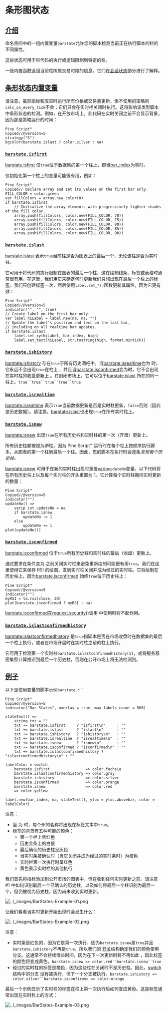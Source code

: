# 条形图状态

## [介绍](https://www.tradingview.com/pine-script-docs/en/v5/concepts/Bar_states.html#id1)

命名空间中的一组内置变量`barstate`允许您的脚本检测当前正在执行脚本的栏的不同属性。

这些状态可用于将代码的执行或逻辑限制到特定的栏。

一些内置函数返回当前柱所属交易时段的信息。它们在[会话状态](https://www.tradingview.com/pine-script-docs/en/v5/concepts/Sessions.html#pagesessions-sessionstates)部分进行了解释。

## [条形状态内置变量](https://www.tradingview.com/pine-script-docs/en/v5/concepts/Bar_states.html#id2)

请注意，虽然指标和库实时运行所有价格或交易量更新，但不使用的策略则`calc_on_every_tick`不会；它们只会在实时栏关闭时执行。这将影响该类型脚本中条形状态的检测。例如，在开放市场上，此代码在实时关闭之前不会显示背景，因为那是策略运行的时间：

```
Pine Script™
Copied//@version=5
strategy("S")
bgcolor(barstate.islast ? color.silver : na)
```

### [`barstate.isfirst` ](https://www.tradingview.com/pine-script-docs/en/v5/concepts/Bar_states.html#id3)

[barstate.isfirst](https://www.tradingview.com/pine-script-reference/v5/#var_barstate{dot}isfirst) 仅`true`位于数据集的第一个柱上，即当[bar_index](https://www.tradingview.com/pine-script-reference/v5/#var_bar_index)为零时。

仅初始化第一个柱上的变量可能很有用，例如：

```
Pine Script™
Copied// Declare array and set its values on the first bar only.
FILL_COLOR = color.green
var fillColors = array.new_color(0)
if barstate.isfirst
    // Initialize the array elements with progressively lighter shades of the fill color.
    array.push(fillColors, color.new(FILL_COLOR, 70))
    array.push(fillColors, color.new(FILL_COLOR, 75))
    array.push(fillColors, color.new(FILL_COLOR, 80))
    array.push(fillColors, color.new(FILL_COLOR, 85))
    array.push(fillColors, color.new(FILL_COLOR, 90))
```

### [`barstate.islast` ](https://www.tradingview.com/pine-script-docs/en/v5/concepts/Bar_states.html#id4)

[barstate.islast](https://www.tradingview.com/pine-script-reference/v5/#var_barstate{dot}islast) 表示`true`当前柱是否为图表上的最后一个，无论该柱是否为实时柱。

它可用于将代码的执行限制在图表的最后一个柱，这在绘制线条、标签或表格时通常很有用。在这里，我们用它来确定何时更新我们只想出现在最后一个栏上的标签。我们只创建标签一次，然后使用`label.set_*()`函数更新其属性，因为它更有效：

```
Pine Script™
Copied//@version=5
indicator("", "", true)
// Create label on the first bar only.
var label hiLabel = label.new(na, na, "")
// Update the label's position and text on the last bar,
// including on all realtime bar updates.
if barstate.islast
    label.set_xy(hiLabel, bar_index, high)
    label.set_text(hiLabel, str.tostring(high, format.mintick))
```

### [`barstate.ishistory` ](https://www.tradingview.com/pine-script-docs/en/v5/concepts/Bar_states.html#id5)

[barstate.ishistory](https://www.tradingview.com/pine-script-reference/v5/#var_barstate{dot}ishistory) 存在`true`于所有历史酒吧中。当[barstate.isrealtime](https://www.tradingview.com/pine-script-reference/v5/#var_barstate{dot}isrealtime)也为 时，它永远不会出现`true`在柱上 ，并且当[barstate.isconfirmed](https://www.tradingview.com/pine-script-reference/v5/#var_barstate{dot}isconfirmed)变为时，它不会出现在实时柱的收盘更新上 。在封闭市场上，它可以位于[barstate.islast](https://www.tradingview.com/pine-script-reference/v5/#var_barstate{dot}islast) 所在的同一柱上。`true``true``true``true``true`

### [`barstate.isrealtime` ](https://www.tradingview.com/pine-script-docs/en/v5/concepts/Bar_states.html#id6)

[barstate.isrealtime](https://www.tradingview.com/pine-script-reference/v5/#var_barstate{dot}isrealtime) 表示`true`当前数据更新是否是实时柱更新，`false`否则（因此是历史数据）。请注意，[barstate.islast](https://www.tradingview.com/pine-script-reference/v5/#var_barstate{dot}islast)也出现`true`在所有实时柱上。

### [`barstate.isnew` ](https://www.tradingview.com/pine-script-docs/en/v5/concepts/Bar_states.html#id7)

[barstate.isnew](https://www.tradingview.com/pine-script-reference/v5/#var_barstate{dot}isnew) 出现`true`在所有历史柱和实时柱的第一次（开盘）更新上。

所有历史柱都被视为*新*柱，因为 Pine Script™ 运行时在每个柱上按顺序执行脚本，从图表的第一个柱到最后一个柱。因此，您的脚本在执行时会逐条*发现每个历史柱。*

[barstate.isnew](https://www.tradingview.com/pine-script-reference/v5/#var_barstate{dot}isnew) 可用于在新的实时柱出现时重置[varip](https://www.tradingview.com/pine-script-reference/v5/#op_varip)`updateNo`变量。以下代码将在所有历史柱上以及每个实时柱的开头重置为 1。它计算每个实时柱期间实时更新的数量：

```
Pine Script™
Copied//@version=5
indicator("")
updateNo() =>
    varip int updateNo = na
    if barstate.isnew
        updateNo := 1
    else
        updateNo += 1
plot(updateNo())
```

### [`barstate.isconfirmed` ](https://www.tradingview.com/pine-script-docs/en/v5/concepts/Bar_states.html#id8)

[barstate.isconfirmed](https://www.tradingview.com/pine-script-reference/v5/#var_barstate{dot}isconfirmed) 位于`true`所有历史柱和实时柱的最后（收盘）更新上。

通过要求在条件变为 之前关闭实时栏来避免重新绘制可能很有用`true`。我们在这里使用它来保存 RSI 的绘图，直到实时柱关闭并成为经过的实时柱。它将绘制在历史柱上，因为[barstate.isconfirmed](https://www.tradingview.com/pine-script-reference/v5/#var_barstate{dot}isconfirmed) 始终`true`位于历史柱上：

```
Pine Script™
Copied//@version=5
indicator("")
myRSI = ta.rsi(close, 20)
plot(barstate.isconfirmed ? myRSI : na)
```

[barstate.isconfirmed在](https://www.tradingview.com/pine-script-reference/v5/#var_barstate{dot}isconfirmed)[request.security()](https://www.tradingview.com/pine-script-reference/v5/#fun_request{dot}security)调用 中使用时将不起作用。

### [`barstate.islastconfirmedhistory` ](https://www.tradingview.com/pine-script-docs/en/v5/concepts/Bar_states.html#id9)

[barstate.islastconfirmedhistory](https://www.tradingview.com/pine-script-reference/v5/#var_barstate{dot}islastconfirmedhistory) 是`true`指脚本是否在市场收盘时在数据集的最后一个柱上执行，或者在市场开盘时在实时柱之前的柱上执行。

它可用于检测第一个实时柱`barstate.islastconfirmedhistory[1]`，或将服务器密集型计算推迟到最后一个历史柱，否则在公开市场上将无法检测到。

## [例子](https://www.tradingview.com/pine-script-docs/en/v5/concepts/Bar_states.html#id10)

以下是使用变量的脚本示例`barstate.*`：

```
Pine Script™
Copied//@version=5
indicator("Bar States", overlay = true, max_labels_count = 500)

stateText() =>
    string txt = ""
    txt += barstate.isfirst     ? "isfirst\n"     : ""
    txt += barstate.islast      ? "islast\n"      : ""
    txt += barstate.ishistory   ? "ishistory\n"   : ""
    txt += barstate.isrealtime  ? "isrealtime\n"  : ""
    txt += barstate.isnew       ? "isnew\n"       : ""
    txt += barstate.isconfirmed ? "isconfirmed\n" : ""
    txt += barstate.islastconfirmedhistory ? "islastconfirmedhistory\n" : ""

labelColor = switch
    barstate.isfirst                => color.fuchsia
    barstate.islastconfirmedhistory => color.gray
    barstate.ishistory              => color.silver
    barstate.isconfirmed            => color.orange
    barstate.isnew                  => color.red
    => color.yellow

label.new(bar_index, na, stateText(), yloc = yloc.abovebar, color = labelColor)
```

注意：

- 当 为 时，每个州的名称将出现在标签文本中`true`。
- 标签的背景有五种可能的颜色：
  - 第一个栏上紫红色
  - 历史金条上的白银
  - 最后确认的历史柱呈灰色
  - 当实时条被确认时（当它关闭并成为经过的实时条时）为橙色
  - 实时栏第一次执行时呈红色
  - 黄色表示实时栏的其他执行

我们首先将指标添加到公开市场的图表中，但在收到任何实时更新之前。请注意#1 中如何识别最后一个已确认的历史柱，以及如何将最后一个柱识别为最后一个，但仍被视为历史柱，因为尚未收到实时更新。

![../_images/BarStates-Example-01.png](https://www.tradingview.com/pine-script-docs/en/v5/_images/BarStates-Example-01.png)

让我们看看当实时更新开始出现时会发生什么：

![../_images/BarStates-Example-02.png](https://www.tradingview.com/pine-script-docs/en/v5/_images/BarStates-Example-02.png)

注意：

- 实时条是红色的，因为它是第一次执行，因为`barstate.isnew`是`true`并且`barstate.ishistory`不再是`true`，所以我们的 [开关](https://www.tradingview.com/pine-script-reference/v5/#op_switch)结构确定我们的颜色使用分支。这通常不会持续很长时间，因为在下一次更新时将不再如此 ，因此标签的颜色将变成黄色。`barstate.isnew => color.red``barstate.isnew``true`
- 经过的实时柱的标签是橙色，因为这些柱在关闭时不是历史柱。因此，[switch](https://www.tradingview.com/pine-script-reference/v5/#op_switch)结构中的分支 没有被执行，但下一个分支被执行。`barstate.ishistory => color.silver``barstate.isconfirmed => color.orange`

最后一个示例显示了实时栏的标签在栏上第一次执行后如何变成黄色。这是标签通常出现在实时栏上的方式：

![../_images/BarStates-Example-03.png](https://www.tradingview.com/pine-script-docs/en/v5/_images/BarStates-Example-03.png)